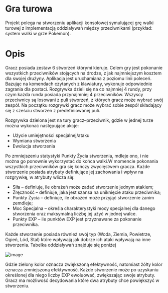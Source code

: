 # Gra turowa
 Projekt polega na stworzeniu aplikacji konsolowej symulującej grę walki turowej z 
implementacją oddziaływań między przeciwnikami (przykład: system walki w grze Pokemon).
# Opis
Gracz posiada zestaw 6 stworzeń którymi kieruje. Celem gry jest pokonanie wszystkich 
przeciwników stojących na drodze, z jak najmniejszym kosztem dla swojej drużyny.
Aplikacja jest uruchamiana z poziomu linii poleceń. Bazując na 
komendach czytanych z klawiatury, wykonuje odpowiednie zagrania dla postaci.
Rozgrywka dzieli się na co najmniej 4 rundy, przy czym każda runda posiada 
przynajmniej 4 przeciwników. Wszyscy przeciwnicy są losowani z puli stworzeń, z których 
gracz może wybrać swój zespół.
Na początku rozgrywki gracz może wybrać sobie zespół składający się z sześciu stworzeń z
predefiniowanej puli.

Rozgrywka dzielona jest na tury gracz–przeciwnik, gdzie w jednej turze można wykonać 
następujące akcje:
- Użycie umiejętności specjalnej/ataku	
- Wymiana stworzenia
- Ewolucja stworzenia

Po zmniejszeniu statystyki Punkty Życia stworzenia, mdleje ono, i nie można go ponownie 
wykorzystać do końca walki.W momencie pokonania wszystkich przeciwników gra się kończy zwycięstwem gracza.
Każde stworzenie posiada atrybuty definiujące jej zachowania i wpływ na rozgrywkę, w 
atrybuty wlicza się:
- Siła – definiuje, ile obrażeń może zadać stworzenie jednym atakiem;
- Zręczność – definiuje, jaka jest szansa na uniknięcie ataku przeciwnika;
- Punkty Życia – definiuje, ile obrażeń może przyjąć stworzenie zanim zemdleje;
- Moc Specjalna – określa charakterystyki mocy specjalnej dla danego stworzenia oraz 
maksymalną liczbę jej użyć w jednej walce.
- Punkty EXP – ile punktów EXP jest przyznawane za pokonanie przeciwnika.

Każde stworzenie posiada również swój typ (Woda, Ziemia, Powietrze, Ogień, Lód, Stal) które 
wpływają jak dobrze ich ataki wpływają na inne stworzenia. Tabelka oddziaływań znajduje się 
poniżej 

![image](https://user-images.githubusercontent.com/109753404/198529885-d0f9f2ee-ef01-48e2-a749-f8a03107d4f4.png)

Gdzie zielony kolor oznacza zwiększoną efektywność, natomiast żółty kolor oznacza zmniejszoną efektywność.
Każde stworzenie może po uzyskaniu określonej dla niego liczby EXP ewoluować, zwiększając 
swoje atrybuty. Gracz ma możliwość decydowania które dwa atrybuty chce powiększyć w 
stworzeniu.




